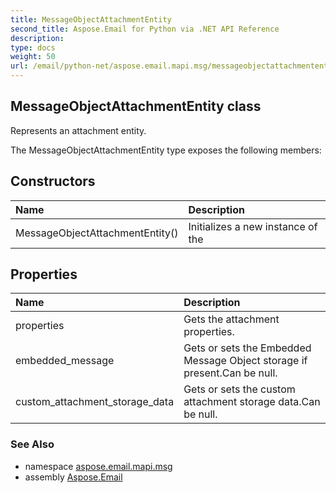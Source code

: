 ```yaml
---
title: MessageObjectAttachmentEntity
second_title: Aspose.Email for Python via .NET API Reference
description: 
type: docs
weight: 50
url: /email/python-net/aspose.email.mapi.msg/messageobjectattachmententity/
---
```


## MessageObjectAttachmentEntity class

Represents an attachment entity.

The MessageObjectAttachmentEntity type exposes the following members:
## Constructors
| Name | Description |
| :- | :- |
|MessageObjectAttachmentEntity()|Initializes a new instance of the|
## Properties
| Name | Description |
| :- | :- |
|properties|Gets the attachment properties.|
|embedded_message|Gets or sets the Embedded Message Object storage if present.Can be null.|
|custom_attachment_storage_data|Gets or sets the custom attachment storage data.Can be null.|

### See Also

* namespace [aspose.email.mapi.msg](/email/python-net/aspose.email.mapi.msg/)
* assembly [Aspose.Email](/slides/python-net/)

